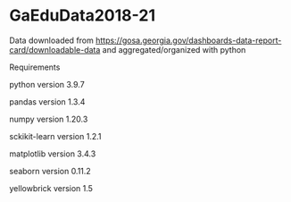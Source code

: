 # GaEduData2018-21
 
Data downloaded from https://gosa.georgia.gov/dashboards-data-report-card/downloadable-data and aggregated/organized with python

Requirements

python version 3.9.7

pandas version 1.3.4

numpy version 1.20.3

sckikit-learn version 1.2.1

matplotlib version 3.4.3

seaborn version 0.11.2

yellowbrick version 1.5
